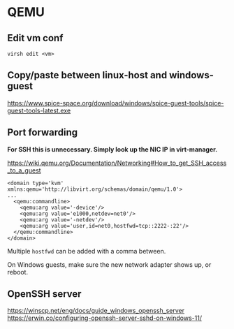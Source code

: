 # QEMU

## Edit vm conf
`virsh edit <vm>`

## Copy/paste between linux-host and windows-guest
https://www.spice-space.org/download/windows/spice-guest-tools/spice-guest-tools-latest.exe

## Port forwarding

**For SSH this is unnecessary. Simply look up the NIC IP in virt-manager.**

https://wiki.qemu.org/Documentation/Networking#How_to_get_SSH_access_to_a_guest

```
<domain type='kvm' xmlns:qemu='http://libvirt.org/schemas/domain/qemu/1.0'>
...
  <qemu:commandline>
    <qemu:arg value='-device'/>
    <qemu:arg value='e1000,netdev=net0'/>
    <qemu:arg value='-netdev'/>
    <qemu:arg value='user,id=net0,hostfwd=tcp::2222-:22'/>
  </qemu:commandline>
</domain>
```

Multiple `hostfwd` can be added with a comma between.

On Windows guests, make sure the new network adapter shows up, or reboot.

## OpenSSH server

https://winscp.net/eng/docs/guide_windows_openssh_server
https://erwin.co/configuring-openssh-server-sshd-on-windows-11/
